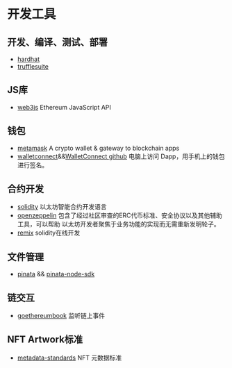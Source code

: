 # 开发工具

## 开发、编译、测试、部署

- [hardhat](https://hardhat.org/)
- [trufflesuite](https://trufflesuite.com/)


## JS库

- [web3js](https://web3js.readthedocs.io/) Ethereum JavaScript API

## 钱包

- [metamask](https://metamask.io/) A crypto wallet & gateway to blockchain apps
- [walletconnect](https://docs.walletconnect.com/)&&[WalletConnect github](https://github.com/WalletConnect) 电脑上访问 Dapp，用手机上的钱包进行签名。

## 合约开发

- [solidity](https://docs.soliditylang.org) 以太坊智能合约开发语言
- [openzeppelin](https://openzeppelin.com/) 包含了经过社区审查的ERC代币标准、安全协议以及其他辅助工具，可以帮助 以太坊开发者聚焦于业务功能的实现而无需重新发明轮子。
- [remix](https://remix.ethereum.org/) solidity在线开发


## 文件管理

- [pinata](https://docs.pinata.cloud/) && [pinata-node-sdk](https://docs.pinata.cloud/pinata-node-sdk)

## 链交互

- [goethereumbook](https://goethereumbook.org/en/events/) 监听链上事件

## NFT Artwork标准

- [metadata-standards](https://docs.opensea.io/docs/metadata-standards) NFT 元数据标准
